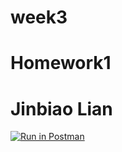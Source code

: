# week3
# Homework1
# Jinbiao Lian

[![Run in Postman](https://run.pstmn.io/button.svg)](https://app.getpostman.com/run-collection/d381bb3c9a37a7182fa5#?env%5Becho%5D=W3sia2V5IjoiJGVjaG9fYm9keSIsInZhbHVlIjoiaGVsbG8gIiwiZGVzY3JpcHRpb24iOiIiLCJlbmFibGVkIjp0cnVlfV0=)